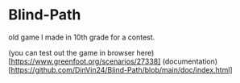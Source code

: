 # Blind-Path
old game I made in 10th grade for a contest. 

(you can test out the game in browser here)[https://www.greenfoot.org/scenarios/27338]
(documentation)[https://github.com/DinVin24/Blind-Path/blob/main/doc/index.html]
